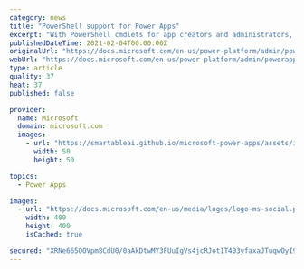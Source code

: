```yaml
---
category: news
title: "PowerShell support for Power Apps"
excerpt: "With PowerShell cmdlets for app creators and administrators, you can automate many of the monitoring and management tasks that are only possible manually today in Power Apps. Cmdlets are functions written in PowerShell script language that execute commands ..."
publishedDateTime: 2021-02-04T00:00:00Z
originalUrl: "https://docs.microsoft.com/en-us/power-platform/admin/powerapps-powershell"
webUrl: "https://docs.microsoft.com/en-us/power-platform/admin/powerapps-powershell"
type: article
quality: 37
heat: 37
published: false

provider:
  name: Microsoft
  domain: microsoft.com
  images:
    - url: "https://smartableai.github.io/microsoft-power-apps/assets/images/organizations/microsoft.com-50x50.jpg"
      width: 50
      height: 50

topics:
  - Power Apps

images:
  - url: "https://docs.microsoft.com/en-us/media/logos/logo-ms-social.png"
    width: 400
    height: 400
    isCached: true

secured: "XRNe665OOVpm8CdU0/0aAkDtwMY3FUuIgVs4jcRJot1T403yfaxaJTuqwOyI9FldynQd6VsrBqPOUeZrC3LX4wSNa3nWyMZ+20u5T1W5Pgjzsjq9132JSQyK8RCd12KwCjqOh6tFW7hJ8fCcjNZwoB+ZrJnDpAoNVfAQILdkFRCieyYH7ZG/F9gNPusLphK+/K13XCKnllwIu4YewCmdeC7HiGhES/YxtR4+Ve+UPYvmjwtWqsoDKxIzhhrulN7JikxIDKANNQdQRKFjy4vfnxWD8TdphwUYUe8Zgs7MSdIGdkAI5m1IoI6TcXOnPrRVnRZNp4uKFSNq02/KK/XRoleqNg7ZFLJu23GPgs1P1YU=;vO7LJJs60ZL/AdokTW9AJQ=="
---
```


